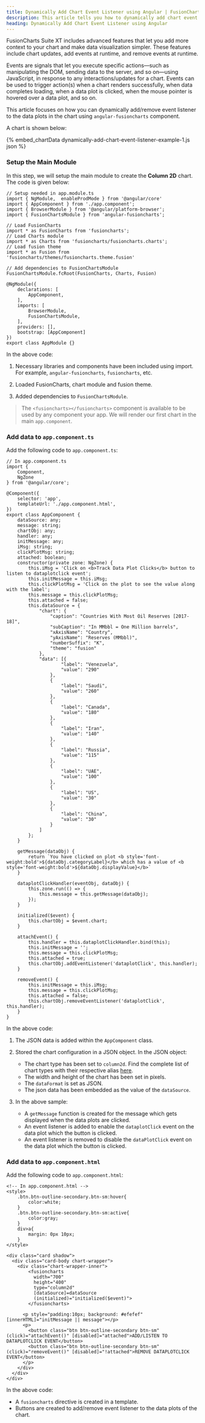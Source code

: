```yaml
---
title: Dynamically Add Chart Event Listener using Angular | FusionCharts
description: This article tells you how to dynamically add chart event listener to your chart using angular.
heading: Dynamically Add Chart Event Listener using Angular
---
```


FusionCharts Suite XT includes advanced features that let you add more context to your chart and make data visualization simpler. These features include chart updates, add events at runtime, and remove events at runtime.

Events are signals that let you execute specific actions—such as manipulating the DOM, sending data to the server, and so on—using JavaScript, in response to any interactions/updates for a chart. Events can be used to trigger action(s) when a chart renders successfully, when data completes loading, when a data plot is clicked, when the mouse pointer is hovered over a data plot, and so on.

This article focuses on how you can dynamically add/remove event listener to the data plots in the chart using `angular-fusioncharts` component.

A chart is shown below:

{% embed_chartData dynamically-add-chart-event-listener-example-1.js json %}

### Setup the Main Module

In this step, we will setup the main module to create the **Column 2D** chart. The code is given below:

```
// Setup needed in app.module.ts
import { NgModule,  enableProdMode } from '@angular/core'
import { AppComponent } from './app.component';
import { BrowserModule } from '@angular/platform-browser';
import { FusionChartsModule } from 'angular-fusioncharts';

// Load FusionCharts
import * as FusionCharts from 'fusioncharts';
// Load Charts module
import * as Charts from 'fusioncharts/fusioncharts.charts';
// Load fusion theme
import * as Fusion from 'fusioncharts/themes/fusioncharts.theme.fusion'

// Add dependencies to FusionChartsModule
FusionChartsModule.fcRoot(FusionCharts, Charts, Fusion)

@NgModule({
    declarations: [
        AppComponent,
    ],
    imports: [
        BrowserModule,
        FusionChartsModule,
    ],
    providers: [],
    bootstrap: [AppComponent]
})
export class AppModule {}
```

In the above code:

1. Necessary libraries and components have been included using import. For example, `angular-fusioncharts`, `fusioncharts`, etc.

2. Loaded FusionCharts, chart module and fusion theme.

3. Added dependencies to `FusionChartsModule`.

> The `<fusioncharts></fusioncharts>` component is available to be used by any component your app. We will render our first chart in the main `app.component`.

### Add data to `app.component.ts`

Add the following code to `app.component.ts`:

```
// In app.component.ts
import {
    Component,
    NgZone
} from '@angular/core';

@Component({
    selector: 'app',
    templateUrl: './app.component.html',
})
export class AppComponent {
    dataSource: any;
    message: string;
    chartObj: any;
    handler: any;
    initMessage: any;
    iMsg: string;
    clickPlotMsg: string;
    attached: boolean;
    constructor(private zone: NgZone) {
        this.iMsg = 'Click on <b>Track Data Plot Clicks</b> button to listen to dataplotclick event';
        this.initMessage = this.iMsg;
        this.clickPlotMsg = 'Click on the plot to see the value along with the label';
        this.message = this.clickPlotMsg;
        this.attached = false;
        this.dataSource = {
            "chart": {
                "caption": "Countries With Most Oil Reserves [2017-18]",
                "subCaption": "In MMbbl = One Million barrels",
                "xAxisName": "Country",
                "yAxisName": "Reserves (MMbbl)",
                "numberSuffix": "K",
                "theme": "fusion"
            },
            "data": [{
                    "label": "Venezuela",
                    "value": "290"
                },
                {
                    "label": "Saudi",
                    "value": "260"
                },
                {
                    "label": "Canada",
                    "value": "180"
                },
                {
                    "label": "Iran",
                    "value": "140"
                },
                {
                    "label": "Russia",
                    "value": "115"
                },
                {
                    "label": "UAE",
                    "value": "100"
                },
                {
                    "label": "US",
                    "value": "30"
                },
                {
                    "label": "China",
                    "value": "30"
                }
            ]
        };
    }

    getMessage(dataObj) {
        return `You have clicked on plot <b style='font-weight:bold'>${dataObj.categoryLabel}</b> which has a value of <b style='font-weight:bold'>${dataObj.displayValue}</b>`
    }

    dataplotClickHandler(eventObj, dataObj) {
        this.zone.run(() => {
            this.message = this.getMessage(dataObj);
        });
    }

    initialized($event) {
        this.chartObj = $event.chart;
    }

    attachEvent() {
        this.handler = this.dataplotClickHandler.bind(this);
        this.initMessage = '';
        this.message = this.clickPlotMsg;
        this.attached = true;
        this.chartObj.addEventListener('dataplotClick', this.handler);
    }

    removeEvent() {
        this.initMessage = this.iMsg;
        this.message = this.clickPlotMsg;
        this.attached = false;
        this.chartObj.removeEventListener('dataplotClick', this.handler);
    }
}
```

In the above code:

1. The JSON data is added within the `AppComponent` class.

2. Stored the chart configuration in a JSON object. In the JSON object:
    * The chart type has been set to `column2d`. Find the complete list of chart types with their respective alias [here](https://www.fusioncharts.com/dev/chart-guide/list-of-charts).
    * The width and height of the chart has been set in pixels. 
    * The `dataFormat` is set as JSON.
    * The json data has been embedded as the value of the `dataSource`.

3. In the above sample:
	* A `getMessage` function is created for the message which gets displayed when the data plots are clicked.
	* An event listener is added to enable the `dataplotClick` event on the data plot which the button is clicked.
	* An event listener is removed to disable the `dataPlotClick` event on the data plot which the button is clicked.

### Add data to `app.component.html`

Add the following code to `app.component.html`:

```
<!-- In app.component.html -->
<style>
    .btn.btn-outline-secondary.btn-sm:hover{
        color:white;
    }
    .btn.btn-outline-secondary.btn-sm:active{
        color:gray;
    }
    div>a{
        margin: 0px 10px;
    }
</style>

<div class="card shadow">
  <div class="card-body chart-wrapper">
    <div class="chart-wrapper-inner">
        <fusioncharts
          width="700" 
          height="400"
          type="column2d"
          [dataSource]=dataSource
          (initialized)="initialized($event)">
        </fusioncharts>

      <p style="padding:10px; background: #efefef" [innerHTML]="initMessage || message"></p>
      <p>
        <button class="btn btn-outline-secondary btn-sm" (click)="attachEvent()" [disabled]="attached">ADD/LISTEN TO DATAPLOTCLICK EVENT</button>
        <button class="btn btn-outline-secondary btn-sm" (click)="removeEvent()" [disabled]="!attached">REMOVE DATAPLOTCLICK EVENT</button>
      </p>
    </div>
  </div>
</div>
```

In the above code:

* A `fusioncharts` directive is created in a template.
* Buttons are created to add/remove event listener to the data plots of the chart.